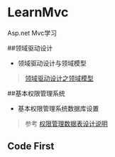 # LearnMvc
Asp.net Mvc学习

##领域驱动设计

- 领域驱动设计与领域模型 
 
> [领域驱动设计之领域模型](http://www.cnblogs.com/netfocus/archive/2011/10/10/2204949.html)

##基本权限管理系统
- 基本权限管理系统数据库设置

> 参考 [权限管理数据表设计说明](http://www.cnblogs.com/hsapphire/archive/2010/05/21/1740942.html)

## Code First


